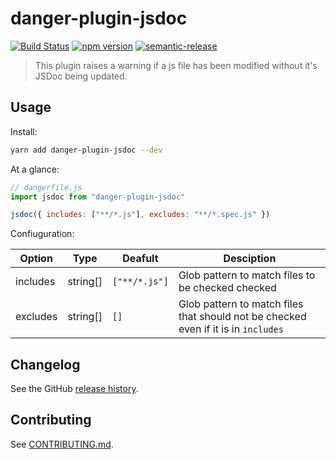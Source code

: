 # danger-plugin-jsdoc

[![Build Status](https://travis-ci.org/Ccccclong/danger-plugin-jsdoc.svg?branch=master)](https://travis-ci.org/Ccccclong/danger-plugin-jsdoc)
[![npm version](https://badge.fury.io/js/danger-plugin-jsdoc.svg)](https://badge.fury.io/js/danger-plugin-jsdoc)
[![semantic-release](https://img.shields.io/badge/%20%20%F0%9F%93%A6%F0%9F%9A%80-semantic--release-e10079.svg)](https://github.com/semantic-release/semantic-release)

> This plugin raises a warning if a js file has been modified without it&#39;s JSDoc being updated.

## Usage

Install:

```sh
yarn add danger-plugin-jsdoc --dev
```

At a glance:

```js
// dangerfile.js
import jsdoc from "danger-plugin-jsdoc"

jsdoc({ includes: ["**/*.js"], excludes: "**/*.spec.js" })
```

Confiuguration:

| Option   | Type     | Deafult       | Desciption                                                                         |
| -------- | -------- | ------------- | ---------------------------------------------------------------------------------- |
| includes | string[] | `["**/*.js"]` | Glob pattern to match files to be checked checked                                  |
| excludes | string[] | `[]`          | Glob pattern to match files that should not be checked even if it is in `includes` |

## Changelog

See the GitHub [release history](https://github.com/Ccccclong/danger-plugin-jsdoc/releases).

## Contributing

See [CONTRIBUTING.md](CONTRIBUTING.md).

